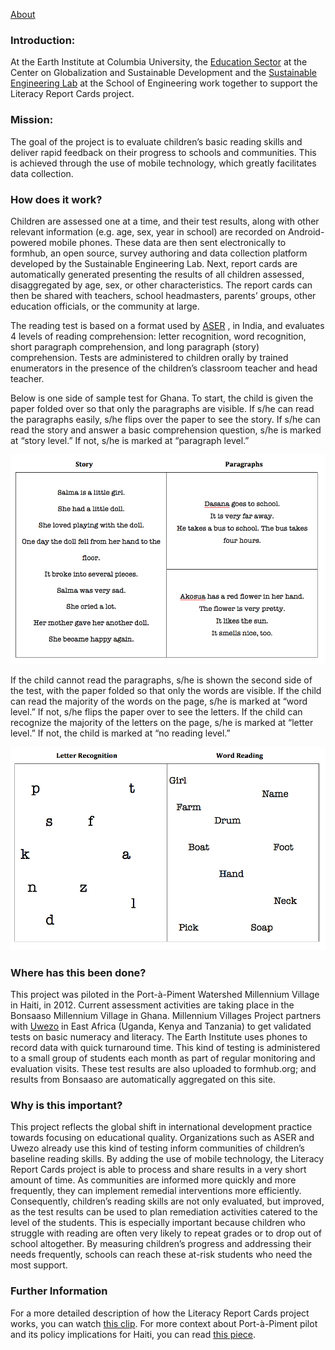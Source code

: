 <p><nav class="navbar navbar-inverse navbar-fixed-bottom" role="navigation">
<a class="navbar-brand" href="about.html">About</a>
</nav></p>

<h3>Introduction:</h3>

<p>At the Earth Institute at Columbia University, the <a href="http://cgsd.columbia.edu/what-we-do/education/">Education Sector</a> at the Center on Globalization and Sustainable Development and the <a href="http://sel.columbia.edu">Sustainable Engineering Lab</a> at the School of Engineering work together to support the Literacy Report Cards project.</p>

<h3>Mission:</h3>

<p>The goal of the project is to evaluate children’s basic reading skills and deliver rapid feedback on their progress to schools and communities. This is achieved through the use of mobile technology, which greatly facilitates data collection.</p>

<h3>How does it work?</h3>

<p>Children are assessed one at a time, and their test results, along with other relevant information (e.g. age, sex, year in school) are recorded on Android-powered mobile phones. These data are then sent electronically to formhub, an open source, survey authoring and data collection platform developed by the Sustainable Engineering Lab. Next, report cards are automatically generated presenting the results of all children assessed, disaggregated by age, sex, or other characteristics. The report cards can then be shared with teachers, school headmasters, parents’ groups, other education officials, or the community at large.</p>

<p>The reading test is based on a format used by <a href="http://www.asercentre.org/#2">ASER</a> , in India, and evaluates 4 levels of reading comprehension: letter recognition, word recognition, short paragraph comprehension, and long paragraph (story) comprehension. Tests are administered to children orally by trained enumerators in the presence of the children’s classroom teacher and head teacher.</p>

<p>Below is one side of sample test for Ghana. To start, the child is given the paper folded over so that only the paragraphs are visible. If s/he can read the paragraphs easily, s/he flips over the paper to see the story. If s/he can read the story and answer a basic comprehension question, s/he is marked at “story level.” If not, s/he is marked at “paragraph level.”</p>

<p><img src="images/sample_side1.png" alt="Sample test, Side 1" title="" /></p>

<p>If the child cannot read the paragraphs, s/he is shown the second side of the test, with the paper folded so that only the words are visible. If the child can read the majority of the words on the page, s/he is marked at “word level.” If not, s/he flips the paper over to see the letters. If the child can recognize the majority of the letters on the page, s/he is marked at “letter level.” If not, the child is marked at “no reading level.”</p>

<p><img src="images/sample_side2.png" alt="Sample test, Side 2" title="" /></p>

<h3>Where has this been done?</h3>

<p>This project was piloted in the Port-à-Piment Watershed Millennium Village in Haiti, in 2012. Current assessment activities are taking place in the Bonsaaso Millennium Village in Ghana. Millennium Villages Project partners with <a href="http://www.uwezo.net/">Uwezo</a> in East Africa (Uganda, Kenya and Tanzania) to get validated tests on basic numeracy and literacy. The Earth Institute uses phones to record data with quick turnaround time. This kind of testing is administered to a small group of students each month as part of regular monitoring and evaluation visits. These test results are also uploaded to formhub.org; and results from Bonsaaso are automatically aggregated on this site.</p>

<h3>Why is this important?</h3>

<p>This project reflects the global shift in international development practice towards focusing on educational quality. Organizations such as ASER and Uwezo already use this kind of testing inform communities of children’s baseline reading skills. By adding the use of mobile technology, the Literacy Report Cards project is able to process and share results in a very short amount of time. As communities are informed more quickly and more frequently, they can implement remedial interventions more efficiently. Consequently, children’s reading skills are not only evaluated, but improved, as the test results can be used to plan remediation activities catered to the level of the students. This is especially important because children who struggle with reading are often very likely to repeat grades or to drop out of school altogether. By measuring children’s progress and addressing their needs frequently, schools can reach these at-risk students who need the most support.</p>

<h3>Further Information</h3>

<p>For a more detailed description of how the Literacy Report Cards project works, you can watch <a href="http://www.youtube.com/watch?v=8XmQXVEy97c">this clip</a>.
For more context about Port-à-Piment pilot and its policy implications for Haiti, you can read <a href="http://cgsd.columbia.edu/files/2013/05/Haiti_literacy_assessment_policy_brief.pdf">this piece</a>.</p>

<p><link rel="stylesheet" href="http://netdna.bootstrapcdn.com/bootstrap/3.0.3/css/bootstrap.min.css" type="text/css" media="screen,projection" /></p>
